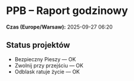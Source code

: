 # PPB – Raport godzinowy
**Czas (Europe/Warsaw):** 2025-09-27 06:20

## Status projektów
- Bezpieczny Pieszy — OK
- Zwolnij przy przejściu — OK
- Odblask ratuje życie — OK

